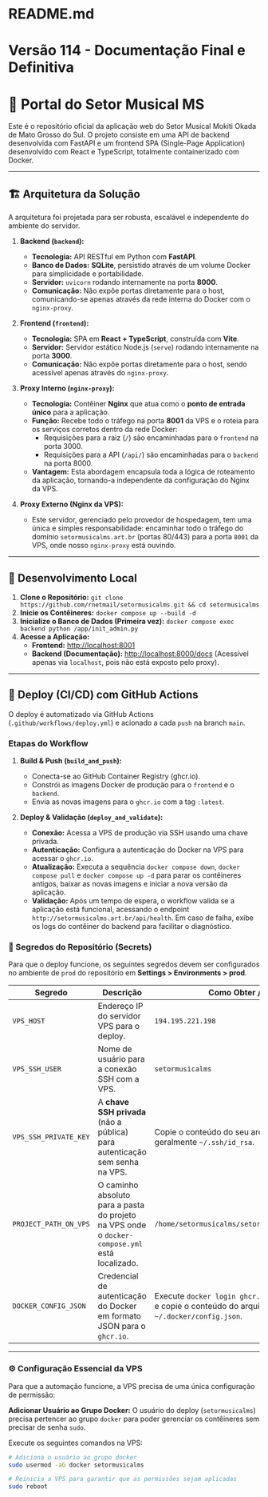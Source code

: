# README.md
# Versão 114 - Documentação Final e Definitiva

# 🎵 Portal do Setor Musical MS

Este é o repositório oficial da aplicação web do Setor Musical Mokiti Okada de Mato Grosso do Sul. O projeto consiste em uma API de backend desenvolvida com FastAPI e um frontend SPA (Single-Page Application) desenvolvido com React e TypeScript, totalmente containerizado com Docker.

---

## 🏗️ Arquitetura da Solução

A arquitetura foi projetada para ser robusta, escalável e independente do ambiente do servidor.

1.  **Backend (`backend`):**
    * **Tecnologia:** API RESTful em Python com **FastAPI**.
    * **Banco de Dados:** **SQLite**, persistido através de um volume Docker para simplicidade e portabilidade.
    * **Servidor:** `uvicorn` rodando internamente na porta **8000**.
    * **Comunicação:** Não expõe portas diretamente para o host, comunicando-se apenas através da rede interna do Docker com o `nginx-proxy`.

2.  **Frontend (`frontend`):**
    * **Tecnologia:** SPA em **React + TypeScript**, construída com **Vite**.
    * **Servidor:** Servidor estático Node.js (`serve`) rodando internamente na porta **3000**.
    * **Comunicação:** Não expõe portas diretamente para o host, sendo acessível apenas através do `nginx-proxy`.

3.  **Proxy Interno (`nginx-proxy`):**
    * **Tecnologia:** Contêiner **Nginx** que atua como o **ponto de entrada único** para a aplicação.
    * **Função:** Recebe todo o tráfego na porta **8001** da VPS e o roteia para os serviços corretos dentro da rede Docker:
        * Requisições para a raiz (`/`) são encaminhadas para o `frontend` na porta 3000.
        * Requisições para a API (`/api/`) são encaminhadas para o `backend` na porta 8000.
    * **Vantagem:** Esta abordagem encapsula toda a lógica de roteamento da aplicação, tornando-a independente da configuração do Nginx da VPS.

4.  **Proxy Externo (Nginx da VPS):**
    * Este servidor, gerenciado pelo provedor de hospedagem, tem uma única e simples responsabilidade: encaminhar todo o tráfego do domínio `setormusicalms.art.br` (portas 80/443) para a porta `8001` da VPS, onde nosso `nginx-proxy` está ouvindo.

---

## 🚀 Desenvolvimento Local

1.  **Clone o Repositório:** `git clone https://github.com/rnetmail/setormusicalms.git && cd setormusicalms`
2.  **Inicie os Contêineres:** `docker compose up --build -d`
3.  **Inicialize o Banco de Dados (Primeira vez):** `docker compose exec backend python /app/init_admin.py`
4.  **Acesse a Aplicação:**
    * **Frontend:** [http://localhost:8001](http://localhost:8001)
    * **Backend (Documentação):** [http://localhost:8000/docs](http://localhost:8000/docs) (Acessível apenas via `localhost`, pois não está exposto pelo proxy).

---

## 🔄 Deploy (CI/CD) com GitHub Actions

O deploy é automatizado via GitHub Actions (`.github/workflows/deploy.yml`) e acionado a cada `push` na branch `main`.

### Etapas do Workflow

1.  **Build & Push (`build_and_push`):**
    * Conecta-se ao GitHub Container Registry (ghcr.io).
    * Constrói as imagens Docker de produção para o `frontend` e o `backend`.
    * Envia as novas imagens para o `ghcr.io` com a tag `:latest`.

2.  **Deploy & Validação (`deploy_and_validate`):**
    * **Conexão:** Acessa a VPS de produção via SSH usando uma chave privada.
    * **Autenticação:** Configura a autenticação do Docker na VPS para acessar o `ghcr.io`.
    * **Atualização:** Executa a sequência `docker compose down`, `docker compose pull` e `docker compose up -d` para parar os contêineres antigos, baixar as novas imagens e iniciar a nova versão da aplicação.
    * **Validação:** Após um tempo de espera, o workflow valida se a aplicação está funcional, acessando o endpoint `http://setormusicalms.art.br/api/health`. Em caso de falha, exibe os logs do contêiner do backend para facilitar o diagnóstico.

### 🤫 Segredos do Repositório (Secrets)

Para que o deploy funcione, os seguintes segredos devem ser configurados no ambiente de `prod` do repositório em **Settings > Environments > prod**.

| Segredo                  | Descrição                                                                                                  | Como Obter / Exemplo                                                                                               |
| ------------------------ | ---------------------------------------------------------------------------------------------------------- | ------------------------------------------------------------------------------------------------------------------ |
| `VPS_HOST`               | Endereço IP do servidor VPS para o deploy.                                                                 | `194.195.221.198`                                                                                                  |
| `VPS_SSH_USER`           | Nome de usuário para a conexão SSH com a VPS.                                                              | `setormusicalms`                                                                                                   |
| `VPS_SSH_PRIVATE_KEY`    | A **chave SSH privada** (não a pública) para autenticação sem senha na VPS.                                | Copie o conteúdo do seu arquivo de chave privada, geralmente `~/.ssh/id_rsa`.                                        |
| `PROJECT_PATH_ON_VPS`    | O caminho absoluto para a pasta do projeto na VPS onde o `docker-compose.yml` está localizado.             | `/home/setormusicalms/setormusical/setormusicalms`                                                                   |
| `DOCKER_CONFIG_JSON`     | Credencial de autenticação do Docker em formato JSON para o `ghcr.io`.                                     | Execute `docker login ghcr.io` na sua máquina local e copie o conteúdo do arquivo `~/.docker/config.json`.         |

---

### ⚙️ Configuração Essencial da VPS

Para que a automação funcione, a VPS precisa de uma única configuração de permissão:

**Adicionar Usuário ao Grupo Docker:** O usuário do deploy (`setormusicalms`) precisa pertencer ao grupo `docker` para poder gerenciar os contêineres sem precisar de senha `sudo`.

Execute os seguintes comandos na VPS:
```bash
# Adiciona o usuário ao grupo docker
sudo usermod -aG docker setormusicalms

# Reinicia a VPS para garantir que as permissões sejam aplicadas
sudo reboot
